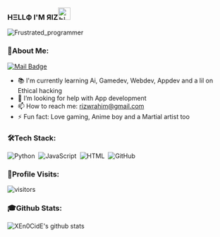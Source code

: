 ### HΞLLФ I'M ЯIZ<img src="https://user-images.githubusercontent.com/1303154/88677602-1635ba80-d120-11ea-84d8-d263ba5fc3c0.gif" width="28px" alt="hi">


![Frustrated_programmer](https://user-images.githubusercontent.com/73348960/108604758-51078480-73c9-11eb-9955-9bc728ed3f54.gif)


### 📌About Me:

[![Mail Badge](https://img.shields.io/badge/-@_uza._-e84393?style=flat&labelColor=e84393&logo=instagram&logoColor=white)](https://instagram.com/_uza._)
- 📚 I'm currently learning Ai, Gamedev, Webdev, Appdev and a lil on Ethical hacking
- 🤔 I’m looking for help with App development
- 📫 How to reach me: rizwrahim@gmail.com
- ⚡ Fun fact: Love gaming, Anime boy and a Martial artist too

### 🛠️Tech Stack:

![Python](https://img.shields.io/badge/-Python-05122A?style=flat&logo=python)&nbsp;
![JavaScript](https://img.shields.io/badge/-JavaScript-05122A?style=flat&logo=javascript)&nbsp;
![HTML](https://img.shields.io/badge/-HTML-05122A?style=flat&logo=HTML5)&nbsp;
![GitHub](https://img.shields.io/badge/-GitHub-05122A?style=flat&logo=github)&nbsp;

### 👣Profile Visits:

![visitors](https://visitor-badge.glitch.me/badge?page_id=XEn0CidE.XEn0CidE)


### 🎓Github Stats:

![XEn0CidE's github stats](https://github-readme-stats.vercel.app/api?username=XEn0CidE&count_private=true&show_icons=true&theme=great-gatsby&hide=contribs,prs)
 

